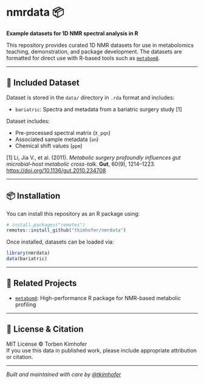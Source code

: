# nmrdata 📦

**Example datasets for 1D NMR spectral analysis in R**

This repository provides curated 1D NMR datasets for use in metabolomics teaching, demonstration, and package development. The datasets are formatted for direct use with R-based tools such as [`metabom8`](https://github.com/tkimhofer/metabom8).

---

## 📁 Included Dataset

Dataset is stored in the `data/` directory in `.rda` format and includes:

- `bariatric`: Spectra and metadata from a bariatric surgery study [1]

Dataset includes:
- Pre-processed spectral matrix (`X_pqn`)
- Associated sample metadata (`an`)
- Chemical shift values (`ppm`)

[1] Li, Jia V., et al. (2011). *Metabolic surgery profoundly influences gut microbial–host metabolic cross-talk*. **Gut**, 60(9), 1214–1223. https://doi.org/10.1136/gut.2010.234708

---

## 📦 Installation

You can install this repository as an R package using:

```r
# install.packages("remotes")
remotes::install_github("tkimhofer/nmrdata")
```

Once installed, datasets can be loaded via:

```r
library(nmrdata)
data(bariatric)
```

---

## 🔗 Related Projects

- [`metabom8`](https://github.com/tkimhofer/metabom8): High-performance R package for NMR-based metabolic profiling

---

## 📜 License & Citation

MIT License © Torben Kimhofer  
If you use this data in published work, please include appropriate attribution or citation.

---

*Built and maintained with care by [@tkimhofer](https://github.com/tkimhofer)*
